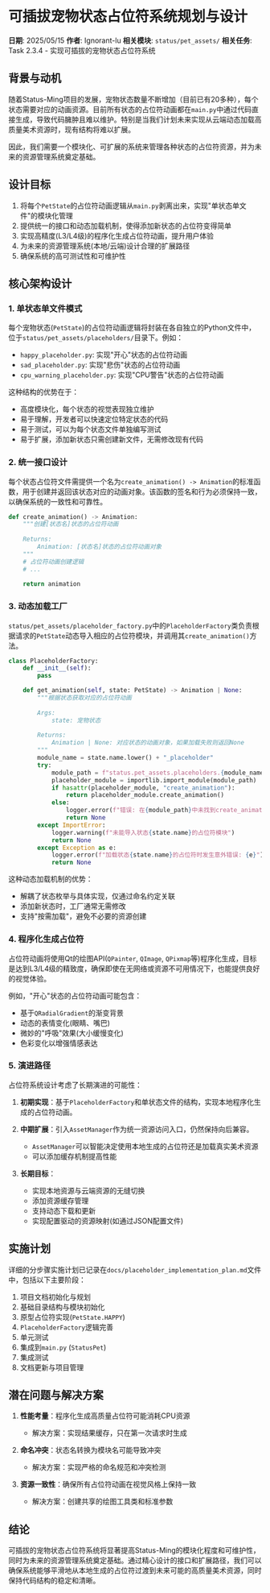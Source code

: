 # 可插拔宠物状态占位符系统规划与设计

**日期**: 2025/05/15
**作者**: Ignorant-lu
**相关模块**: `status/pet_assets/`
**相关任务**: Task 2.3.4 - 实现可插拔的宠物状态占位符系统

## 背景与动机

随着Status-Ming项目的发展，宠物状态数量不断增加（目前已有20多种），每个状态需要对应的动画资源。目前所有状态的占位符动画都在`main.py`中通过代码直接生成，导致代码臃肿且难以维护。特别是当我们计划未来实现从云端动态加载高质量美术资源时，现有结构将难以扩展。

因此，我们需要一个模块化、可扩展的系统来管理各种状态的占位符资源，并为未来的资源管理系统奠定基础。

## 设计目标

1. 将每个`PetState`的占位符动画逻辑从`main.py`剥离出来，实现"单状态单文件"的模块化管理
2. 提供统一的接口和动态加载机制，使得添加新状态的占位符变得简单
3. 实现高精度(L3/L4级)的程序化生成占位符动画，提升用户体验
4. 为未来的资源管理系统(本地/云端)设计合理的扩展路径
5. 确保系统的高可测试性和可维护性

## 核心架构设计

### 1. 单状态单文件模式

每个宠物状态(`PetState`)的占位符动画逻辑将封装在各自独立的Python文件中，位于`status/pet_assets/placeholders/`目录下。例如：

- `happy_placeholder.py`: 实现"开心"状态的占位符动画
- `sad_placeholder.py`: 实现"悲伤"状态的占位符动画
- `cpu_warning_placeholder.py`: 实现"CPU警告"状态的占位符动画

这种结构的优势在于：
- 高度模块化，每个状态的视觉表现独立维护
- 易于理解，开发者可以快速定位特定状态的代码
- 易于测试，可以为每个状态文件单独编写测试
- 易于扩展，添加新状态只需创建新文件，无需修改现有代码

### 2. 统一接口设计

每个状态占位符文件需提供一个名为`create_animation() -> Animation`的标准函数，用于创建并返回该状态对应的动画对象。该函数的签名和行为必须保持一致，以确保系统的一致性和可靠性。

```python
def create_animation() -> Animation:
    """创建[状态名]状态的占位符动画
    
    Returns:
        Animation: [状态名]状态的占位符动画对象
    """
    # 占位符动画创建逻辑
    # ...
    
    return animation
```

### 3. 动态加载工厂

`status/pet_assets/placeholder_factory.py`中的`PlaceholderFactory`类负责根据请求的`PetState`动态导入相应的占位符模块，并调用其`create_animation()`方法。

```python
class PlaceholderFactory:
    def __init__(self):
        pass

    def get_animation(self, state: PetState) -> Animation | None:
        """根据状态获取对应的占位符动画
        
        Args:
            state: 宠物状态
        
        Returns:
            Animation | None: 对应状态的动画对象，如果加载失败则返回None
        """
        module_name = state.name.lower() + "_placeholder"
        try:
            module_path = f"status.pet_assets.placeholders.{module_name}"
            placeholder_module = importlib.import_module(module_path)
            if hasattr(placeholder_module, "create_animation"):
                return placeholder_module.create_animation()
            else:
                logger.error(f"错误: 在{module_path}中未找到create_animation函数")
                return None
        except ImportError:
            logger.warning(f"未能导入状态{state.name}的占位符模块")
            return None
        except Exception as e:
            logger.error(f"加载状态{state.name}的占位符时发生意外错误: {e}")
            return None
```

这种动态加载机制的优势：
- 解耦了状态枚举与具体实现，仅通过命名约定关联
- 添加新状态时，工厂通常无需修改
- 支持"按需加载"，避免不必要的资源创建

### 4. 程序化生成占位符

占位符动画将使用Qt的绘图API(`QPainter`, `QImage`, `QPixmap`等)程序化生成，目标是达到L3/L4级的精致度，确保即使在无网络或资源不可用情况下，也能提供良好的视觉体验。

例如，"开心"状态的占位符动画可能包含：
- 基于`QRadialGradient`的渐变背景
- 动态的表情变化(眼睛、嘴巴)
- 微妙的"呼吸"效果(大小缓慢变化)
- 色彩变化以增强情感表达

### 5. 演进路径

占位符系统设计考虑了长期演进的可能性：

1. **初期实现**：基于`PlaceholderFactory`和单状态文件的结构，实现本地程序化生成的占位符动画。

2. **中期扩展**：引入`AssetManager`作为统一资源访问入口，仍然保持向后兼容。
   - `AssetManager`可以智能决定使用本地生成的占位符还是加载真实美术资源
   - 可以添加缓存机制提高性能

3. **长期目标**：
   - 实现本地资源与云端资源的无缝切换
   - 添加资源缓存管理
   - 支持动态下载和更新
   - 实现配置驱动的资源映射(如通过JSON配置文件)

## 实施计划

详细的分步骤实施计划已记录在`docs/placeholder_implementation_plan.md`文件中，包括以下主要阶段：

1. 项目文档初始化与规划
2. 基础目录结构与模块初始化
3. 原型占位符实现(`PetState.HAPPY`)
4. `PlaceholderFactory`逻辑完善
5. 单元测试
6. 集成到`main.py` (`StatusPet`)
7. 集成测试
8. 文档更新与项目管理

## 潜在问题与解决方案

1. **性能考量**：程序化生成高质量占位符可能消耗CPU资源
   - 解决方案：实现结果缓存，只在第一次请求时生成
   
2. **命名冲突**：状态名转换为模块名可能导致冲突
   - 解决方案：实现严格的命名规范和冲突检测

3. **资源一致性**：确保所有占位符动画在视觉风格上保持一致
   - 解决方案：创建共享的绘图工具类和标准参数

## 结论

可插拔的宠物状态占位符系统将显著提高Status-Ming的模块化程度和可维护性，同时为未来的资源管理系统奠定基础。通过精心设计的接口和扩展路径，我们可以确保系统能够平滑地从本地生成的占位符过渡到未来可能的高质量美术资源，同时保持代码结构的稳定和清晰。 